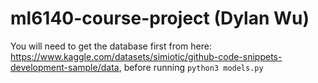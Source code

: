 # ml6140-course-project (Dylan Wu)


You will need to get the database first from here: https://www.kaggle.com/datasets/simiotic/github-code-snippets-development-sample/data, before running ```python3 models.py```
